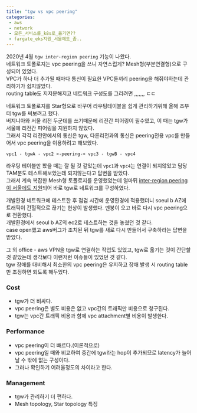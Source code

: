 ```yaml
---
title: "tgw vs vpc peering"
categories:
 - aws
 - network
 - 모든_서비스를_k8s로_옮기면??
 - fargate_eks지원_서울에도_좀..
---
```

2020년 4월 ```tgw inter-region peering``` 기능이 나왔다.  
네트워크 토폴로지는 vpc peering을 쓰니 자연스럽게? Mesh형(부분연결형)으로 구성되어 있었다.  
VPC가 하나 더 추가될 때마다 통신이 필요한 VPC들끼리 peering을 해줘야하는데 관리하기가 쉽지않았다.  
routing table도 지저분해지고 네트워크 구성도를 그리려면 ,,,,,,, ㄷㄷ

네트워크 토폴로지를 Star형으로 바꾸어 라우팅테이블을 쉽게 관리하기위해 올해 초부터 tgw를 써보려고 했다.  
버지니아와 서울 리전 두군데를 쓰기때문에 리전간 피어링이 필수였고, 이 때는 tgw가 서울에 리전간 피어링을 지원하지 않았다.  
그래서 각각 리전안에서의 통신은 tgw, 다른리전과의 통신은 peering전용 vpc를 만들어서 vpc peering을 이용하려고 해보았다.

```console
vpc1 - tgwA - vpc2 <-peering-> vpc3 - tgwB - vpc4
```

라우팅 테이블만 봤을 때는 잘 될 것 같았는데 ```vpc1```과 ```vpc4```는 연결이 되지않았고 담당 TAM분도 테스트해보았는데 되지않는다고 답변을 받았다.  
그래서 계속 복잡한 Mesh형 토폴로지를 운영했었는데 얼마뒤 [inter-region peering이 서울에도 지원](https://aws.amazon.com/about-aws/whats-new/2020/04/aws-transit-gateway-now-supports-inter-region-peering-in-11-additional-regions/)되어 바로 tgw로 네트워크를 구성하였다.

개발환경 네트워크에 테스트한 후 점검 시간에 운영환경에 적용했더니 soeul b AZ에 트래픽이 간헐적으로 끊기는 현상이 발생했다.
멘붕이 오고 바로 다시 vpc peering으로 전환했다.  
개발환경에서 seoul b AZ의 ec2로 테스트하는 것을 놓쳤던 것 같다.  
case open했고 aws버그가 조치된 뒤 tgw를 새로 다시 만들어서 구축하라는 답변을 받았다.

그 외 office - aws VPN을 tgw로 연결하는 작업도 있었고, tgw로 옮기는 것이 간단할 것 같았는데 생각보다 이런저런 이슈들이 있었던 것 같다.  
tgw 장애를 대비해서 최소한의 vpc peering은 유지하고 장애 발생 시 routing table만 조정하면 되도록 해두었다.

### Cost
- tgw가 더 비싸다.
- vpc peering은 별도 비용은 없고 vpc간의 트래픽만 비용으로 청구된다.
- tgw는 vpc간 트래픽 비용과 함께 vpc attachment별 비용이 발생한다.

### Performance
- vpc peering이 더 빠르다.(이론적으로)
- vpc peering일 때와 비교하여 중간에 tgw라는 hop이 추가되므로 latency가 늘어날 수 밖에 없는 구성이다.
- 그러나 확인하기 어려울정도의 차이라고 한다.

### Management
- tgw가 관리하기 더 편하다.
- Mesh topology, Star topology 특징